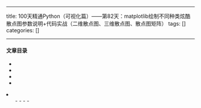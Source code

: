
--- 
title:  100天精通Python（可视化篇）——第82天：matplotlib绘制不同种类炫酷散点图参数说明+代码实战（二维散点图、三维散点图、散点图矩阵） 
tags: []
categories: [] 

---


#### 文章目录

  - 
  - 
  - 
  - 
  <li>
   <ul>
    - 
    - 
    - 
    - 
   